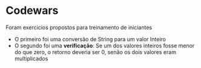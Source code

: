 # Codewars

<p>Foram exercicios propostos para treinamento de iniciantes</p>
<ul>
  <li>O primeiro foi uma conversão de String para um valor Inteiro</li>
  <li>O segundo foi uma <b>verificação</b>: Se um dos valores inteiros fosse menor do que zero, o retorno deveria ser 0, senão os dois valores eram multiplicados</li>
</ul>

